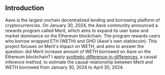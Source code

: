 ## Introduction <a class="anchor" id="intro"></a>
Aave is the largest onchain decentralized lending and borrowing platform of cryptocurrencies. On January 30, 2024, the Aave community announced a rewards program called Merit, which aims to expand its user base and market dominance on the Ethereum blockchain. The program rewards users who borrow wrapped ETH (WETH) and GHO (Aave's own stablecoin). This project focuses on Merit's impact on WETH, and aims to answer the question: did Merit increase amount of WETH borrowed on Aave on the Ethereum blockchain? I apply [synthetic difference-in-differences](https://www.nber.org/system/files/working_papers/w25532/w25532.pdf), a causal inference method, to estimate the causal relationship between Merit and WETH borrowed from January 30, 2024 to April 30, 2024.  
